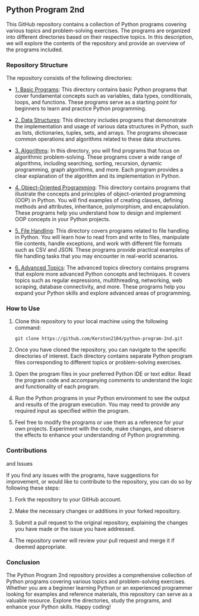 ## Python Program 2nd

This GitHub repository contains a collection of Python programs covering various topics and problem-solving exercises. The programs are organized into different directories based on their respective topics. In this description, we will explore the contents of the repository and provide an overview of the programs included.

### Repository Structure

The repository consists of the following directories:

- [1. Basic Programs](https://github.com/Kerston2104/python-program-2nd/tree/main/1.%20Basic%20Programs): This directory contains basic Python programs that cover fundamental concepts such as variables, data types, conditionals, loops, and functions. These programs serve as a starting point for beginners to learn and practice Python programming.

- [2. Data Structures](https://github.com/Kerston2104/python-program-2nd/tree/main/2.%20Data%20Structures): This directory includes programs that demonstrate the implementation and usage of various data structures in Python, such as lists, dictionaries, tuples, sets, and arrays. The programs showcase common operations and algorithms related to these data structures.

- [3. Algorithms](https://github.com/Kerston2104/python-program-2nd/tree/main/3.%20Algorithms): In this directory, you will find programs that focus on algorithmic problem-solving. These programs cover a wide range of algorithms, including searching, sorting, recursion, dynamic programming, graph algorithms, and more. Each program provides a clear explanation of the algorithm and its implementation in Python.

- [4. Object-Oriented Programming](https://github.com/Kerston2104/python-program-2nd/tree/main/4.%20Object-Oriented%20Programming): This directory contains programs that illustrate the concepts and principles of object-oriented programming (OOP) in Python. You will find examples of creating classes, defining methods and attributes, inheritance, polymorphism, and encapsulation. These programs help you understand how to design and implement OOP concepts in your Python projects.

- [5. File Handling](https://github.com/Kerston2104/python-program-2nd/tree/main/5.%20File%20Handling): This directory covers programs related to file handling in Python. You will learn how to read from and write to files, manipulate file contents, handle exceptions, and work with different file formats such as CSV and JSON. These programs provide practical examples of file handling tasks that you may encounter in real-world scenarios.

- [6. Advanced Topics](https://github.com/Kerston2104/python-program-2nd/tree/main/6.%20Advanced%20Topics): The advanced topics directory contains programs that explore more advanced Python concepts and techniques. It covers topics such as regular expressions, multithreading, networking, web scraping, database connectivity, and more. These programs help you expand your Python skills and explore advanced areas of programming.

### How to Use

1. Clone this repository to your local machine using the following command:
   ```
   git clone https://github.com/Kerston2104/python-program-2nd.git
   ```

2. Once you have cloned the repository, you can navigate to the specific directories of interest. Each directory contains separate Python program files corresponding to different topics or problem-solving exercises.

3. Open the program files in your preferred Python IDE or text editor. Read the program code and accompanying comments to understand the logic and functionality of each program.

4. Run the Python programs in your Python environment to see the output and results of the program execution. You may need to provide any required input as specified within the program.

5. Feel free to modify the programs or use them as a reference for your own projects. Experiment with the code, make changes, and observe the effects to enhance your understanding of Python programming.

### Contributions

 and Issues

If you find any issues with the programs, have suggestions for improvement, or would like to contribute to the repository, you can do so by following these steps:

1. Fork the repository to your GitHub account.

2. Make the necessary changes or additions in your forked repository.

3. Submit a pull request to the original repository, explaining the changes you have made or the issue you have addressed.

4. The repository owner will review your pull request and merge it if deemed appropriate.

### Conclusion

The Python Program 2nd repository provides a comprehensive collection of Python programs covering various topics and problem-solving exercises. Whether you are a beginner learning Python or an experienced programmer looking for examples and reference materials, this repository can serve as a valuable resource. Explore the directories, study the programs, and enhance your Python skills. Happy coding!
